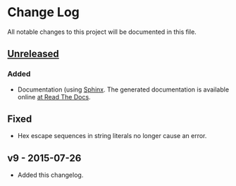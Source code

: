 # Change Log
All notable changes to this project will be documented in this file.

## [Unreleased]
### Added
- Documentation (using [Sphinx](http://sphinx-doc.org/). The generated documentation is available online [at Read The Docs](http://hipack-python.readthedocs.org/en/latest/).

## Fixed
- Hex escape sequences in string literals no longer cause an error.

## v9 - 2015-07-26
- Added this changelog.

[Unreleased]: https://github.com/aperezdc/hipack-python/compare/v9...HEAD
